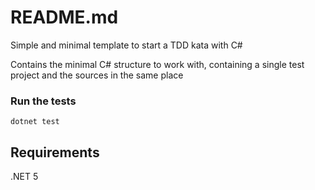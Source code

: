 # README.md

Simple and minimal template to start a TDD kata with C#

Contains the minimal C# structure to work with, containing a single test project and the sources in the same place

### Run the tests

```
dotnet test
```

## Requirements

.NET 5